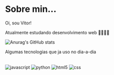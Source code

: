 # Sobre min...
Oi, sou Vitor!

Atualmente estudando desenvolvimento web 👨🏽‍💻📌

![Anurag's GitHub stats](https://github-readme-stats.vercel.app/api?username=VitorAraujo&show_icons=true&theme=dark)

Algumas tecnologias que ja uso no dia-a-dia

<div style="display: inline_block" > <br>
  <img alt="javascript" align="center" src="https://img.shields.io/badge/JavaScript-F7DF1E?style=for-the-badge&logo=javascript&logoColor=black">
  <img src="https://img.shields.io/badge/Python-3776AB?style=for-the-badge&logo=python&logoColor=white" alt="python" align="center">
  <img src="https://img.shields.io/badge/HTML5-E34F26?style=for-the-badge&logo=html5&logoColor=white" alt="html5" align="center">
  <img src="https://img.shields.io/badge/CSS3-1572B6?style=for-the-badge&logo=css3&logoColor=white" alt="css" align="center">
</div>

